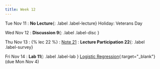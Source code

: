```yaml
---
title: Week 12
---
```



Tue Nov 11
: **No Lecture**{: .label .label-lecture} Holiday: Veterans Day

Wed Nov 12
: **Discussion 9**{: .label .label-disc }

Thu Nov 13
: {% lec 22 %}
    : [Note 21](https://ds100.org/course-notes/sql_II/sql_II.html)
: **Lecture Participation 22**{: .label .label-survey} 

Fri Nov 14
: **Lab 11**{: .label .label-lab } [Logistic Regression](https://data100.datahub.berkeley.edu/){:target="_blank"} (due Mon Nov 4)
